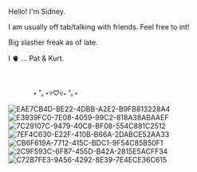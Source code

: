 Hello! I'm Sidney. 

I am usually off tab/talking with friends. Feel free to int!

Big slasher freak as of late.

I 🫀 ... Pat & Kurt.

⠀

⠀⠀ ⠀⠀ ⋆ ˚｡⋆୨♡୧⋆ ˚｡⋆⠀⠀ ⠀ ⠀ ⠀ ⠀⠀   ⠀

![EAE7CB4D-BE22-4DBB-A2E2-B9FB813228A4](https://github.com/lostwetdog/lostwetdog/assets/134384368/d9315916-9acd-4880-ba34-a16d45d77f33)
![E3939FC0-7E08-4059-99C2-818A38ABAAEF](https://github.com/lostwetdog/lostwetdog/assets/134384368/08c22679-3e1c-48ac-b2bf-2f03d6f08cc2)
![7C29107C-9479-40C8-BF08-554C881C2512](https://github.com/lostwetdog/lostwetdog/assets/134384368/267cfd87-2010-40dc-9e23-9f4cfb1ae409)
![7EF4C630-E22F-410B-B66A-2DABCE52AA33](https://github.com/lostwetdog/lostwetdog/assets/134384368/0e74426c-5239-402b-b4e3-22e32544fbce)
![CB6F619A-7712-415C-BDC1-9F54C85B50F1](https://github.com/lostwetdog/lostwetdog/assets/134384368/1a863faf-1ad7-4ab5-91f5-6ad84b84cbdb)
![2C9F593C-6F87-455D-B42A-2815E5ACFF34](https://github.com/lostwetdog/lostwetdog/assets/134384368/cf4c7d7b-abe6-42d6-bbb8-7469b6097592)
![C72B7FE3-9A56-4292-8E39-7E4ECE36C615](https://github.com/lostwetdog/lostwetdog/assets/134384368/e1f23106-7375-47fe-b690-c8834b952199)
